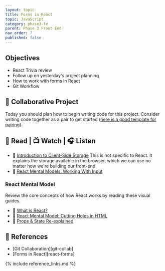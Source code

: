 ```yaml
---
layout: topic
title: Forms in React
topic: JavaScript
category: phase3-fe
parent: Phase 3 Front End
nav_order: 7
published: false
---
```


## Objectives

- React Trivia review
- Follow up on yesterday's project planning
- How to work with forms in React
- Git Workflow

## 🎯 Collaborative Project

Today you should plan how to begin writing code for this project. Consider writing code together as a pair to get started ([here is a good template for pairing](https://tuple.app/pair-programming-guide/template)).

## 📖 Read | 📺 Watch | 🎧 Listen

- 📖 [Introduction to Client-Side Storage](https://javascript.plainenglish.io/introduction-to-client-side-storage-31b103909fb9) This is not specific to React. It explains the storage available in the browser, which we can use no matter how we're building our front-end.
- 📖 [React Mental Models: Working With Input](https://learnreact.design/posts/react-mental-model-html-input)

### React Mental Model

Review the core concepts of how React works by reading these visual guides.

- 📖 [What is React?](https://learnreact.design/posts/what-is-react)
- 📖 [React Mental Model: Cutting Holes in HTML](https://learnreact.design/posts/react-mental-model-cut-holes-in-html-template)
- 📖 [Props & State Re-explained](https://learnreact.design/posts/props-state-reexplained)

## 🔖 References

- [Git Collaboration][git-collab]
- [Forms in React][react-forms]

{% include reference_links.md %}
